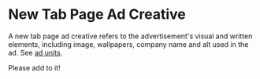 # New Tab Page Ad Creative

A new tab page ad creative refers to the advertisement's visual and written elements, including image, wallpapers, company name and alt used in the ad. See [ad units](../../units/README.md).

Please add to it!

